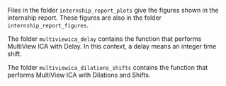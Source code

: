 Files in the folder ``internship_report_plots`` give the figures shown in the internship report.
These figures are also in the folder ``internship_report_figures``.

The folder ``multiviewica_delay`` contains the function that performs MultiView ICA with Delay. In this context, a delay means an integer time shift.

The folder ``multiviewica_dilations_shifts`` contains the function that performs MultiView ICA with Dilations and Shifts. 